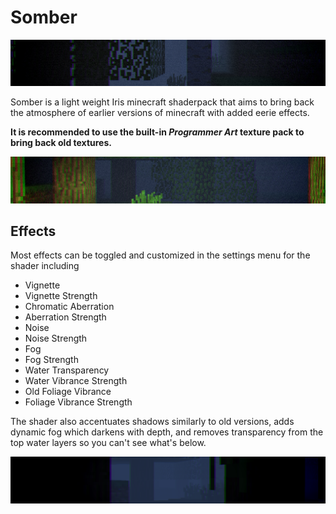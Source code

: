 # Somber

![Dark foggy forest](shot2.png)

Somber is a light weight Iris minecraft shaderpack that aims to bring back the atmosphere of earlier versions of minecraft with added eerie effects.

**It is recommended to use the built-in *Programmer Art* texture pack to bring back old textures.**

![Dark foggy forest lit with a single torch](shot1.png)

## Effects

Most effects can be toggled and customized in the settings menu for the shader including
- Vignette
- Vignette Strength
- Chromatic Aberration
- Aberration Strength
- Noise
- Noise Strength
- Fog
- Fog Strength
- Water Transparency
- Water Vibrance Strength
- Old Foliage Vibrance
- Foliage Vibrance Strength

The shader also accentuates shadows similarly to old versions, adds dynamic fog which darkens with depth, and removes transparency from the top water layers so you can't see what's below.

![Forest with heavy fog](shot3.png)
